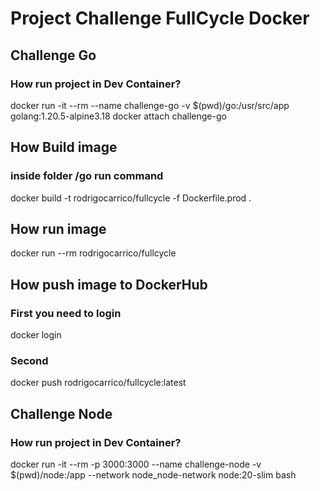 # Project Challenge FullCycle Docker
## Challenge Go
### How run project in Dev Container? 
docker run -it --rm --name challenge-go -v $(pwd)/go:/usr/src/app golang:1.20.5-alpine3.18
docker attach  challenge-go


## How Build image
### inside folder /go run command 
docker build -t rodrigocarrico/fullcycle -f Dockerfile.prod .

## How run image
docker run --rm rodrigocarrico/fullcycle

## How push image to DockerHub
### First you need to login
docker login

### Second
docker push rodrigocarrico/fullcycle:latest


## Challenge Node
### How run project in Dev Container? 
docker run -it --rm -p 3000:3000 --name challenge-node -v $(pwd)/node:/app --network node_node-network  node:20-slim bash


